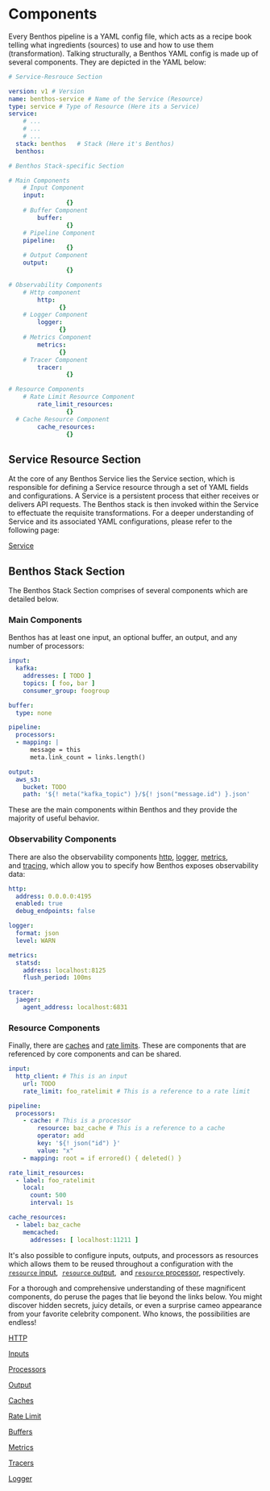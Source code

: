 # Components

Every Benthos pipeline is a YAML config file, which acts as a recipe book telling what ingredients (sources) to use and how to use them (transformation). Talking structurally, a Benthos YAML config is made up of several components. They are depicted in the YAML below:

```yaml
# Service-Resrouce Section

version: v1 # Version
name: benthos-service # Name of the Service (Resource)
type: service # Type of Resource (Here its a Service)
service:
	# ...
	# ...
	# ... 
  stack: benthos   # Stack (Here it's Benthos)
  benthos:

# Benthos Stack-specific Section

# Main Components
	# Input Component 
    input:
				{} 
	# Buffer Component
		buffer:
				{} 
	# Pipeline Component 
    pipeline:
				{} 
	# Output Component
    output: 
				{} 

# Observability Components
	# Http component
		http:
			  {}
	# Logger Component
		logger:
			  {}
	# Metrics Component
		metrics:
			  {}
	# Tracer Component
		tracer:
				{}

# Resource Components
	# Rate Limit Resource Component
		rate_limit_resources:
				{}
  # Cache Resource Component
		cache_resources: 
				{}
```

## Service Resource Section

At the core of any Benthos Service lies the Service section, which is responsible for defining a Service resource through a set of YAML fields and configurations. A Service is a persistent process that either receives or delivers API requests. The Benthos stack is then invoked within the Service to effectuate the requisite transformations. For a deeper understanding of Service and its associated YAML configurations, please refer to the following page:

[Service](/resources/service)

## Benthos Stack Section

The Benthos Stack Section comprises of several components which are detailed below.

### **Main Components**

Benthos has at least one input, an optional buffer, an output, and any number of processors:

```yaml
input:
  kafka:
    addresses: [ TODO ]
    topics: [ foo, bar ]
    consumer_group: foogroup

buffer:
  type: none

pipeline:
  processors:
  - mapping: |
      message = this
      meta.link_count = links.length()

output:
  aws_s3:
    bucket: TODO
    path: '${! meta("kafka_topic") }/${! json("message.id") }.json'
```

These are the main components within Benthos and they provide the majority of useful behavior.

### **Observability Components**

There are also the observability components [http](/resources/stacks/benthos/components/http), [logger](/resources/stacks/benthos/components/logger), [metrics](/resources/stacks/benthos/components/metrics), and [tracing](/resources/stacks/benthos/components/tracers), which allow you to specify how Benthos exposes observability data:

```yaml
http:
  address: 0.0.0.0:4195
  enabled: true
  debug_endpoints: false

logger:
  format: json
  level: WARN

metrics:
  statsd:
    address: localhost:8125
    flush_period: 100ms

tracer:
  jaeger:
    agent_address: localhost:6831
```

### **Resource Components**

Finally, there are [caches](/resources/stacks/benthos/components/caches) and [rate limits](/resources/stacks/benthos/components/rate_limit). These are components that are referenced by core components and can be shared.

```yaml
input:
  http_client: # This is an input
    url: TODO
    rate_limit: foo_ratelimit # This is a reference to a rate limit

pipeline:
  processors:
    - cache: # This is a processor
        resource: baz_cache # This is a reference to a cache
        operator: add
        key: '${! json("id") }'
        value: "x"
    - mapping: root = if errored() { deleted() }

rate_limit_resources:
  - label: foo_ratelimit
    local:
      count: 500
      interval: 1s

cache_resources:
  - label: baz_cache
    memcached:
      addresses: [ localhost:11211 ]
```

It's also possible to configure inputs, outputs, and processors as resources which allows them to be reused throughout a configuration with the [`resource` input](/resources/stacks/benthos/components/inputs),  [`resource` output](/resources/stacks/benthos/components/output),  and [`resource` processor](/resources/stacks/benthos/components/processors), respectively.

For a thorough and comprehensive understanding of these magnificent components, do peruse the pages that lie beyond the links below. You might discover hidden secrets, juicy details, or even a surprise cameo appearance from your favorite celebrity component. Who knows, the possibilities are endless!

[HTTP](/resources/stacks/benthos/components/http)

[Inputs](/resources/stacks/benthos/components/inputs)

[Processors](/resources/stacks/benthos/components/processors)

[Output](/resources/stacks/benthos/components/output)

[Caches](/resources/stacks/benthos/components/caches)

[Rate Limit](/resources/stacks/benthos/components/rate_limit)

[Buffers](/resources/stacks/benthos/components/buffers)

[Metrics](/resources/stacks/benthos/components/metrics)

[Tracers](/resources/stacks/benthos/components/tracers)

[Logger](/resources/stacks/benthos/components/logger)
